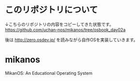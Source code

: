 # このリポジトリについて
↓こちらのリポジトリの内容をコピーしてきた状態です。
https://github.com/uchan-nos/mikanos/tree/osbook_day02a

後は http://zero.osdev.jp/ を読みながら自作OSを実装していきます。

# mikanos
MikanOS: An Educational Operating System
